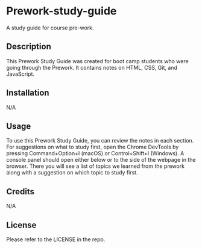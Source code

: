 # Prework-study-guide 

 
 

A study guide for course pre-work. 

 
 

## Description 

 
 

This Prework Study Guide was created for boot camp students who were going through the Prework. It contains notes on HTML, CSS, Git, and JavaScript. 

 
 

## Installation 

 
 

N/A 

 
 

## Usage 

 
 

To use this Prework Study Guide, you can review the notes in each section. For suggestions on what to study first, open the Chrome DevTools by pressing Command+Option+I (macOS) or Control+Shift+I (Windows). A console panel should open either below or to the side of the webpage in the browser. There you will see a list of topics we learned from the prework along with a suggestion on which topic to study first. 

 
 

## Credits 

 
 

N/A 

 
 

## License 

 
 

Please refer to the LICENSE in the repo. 